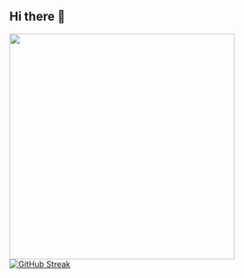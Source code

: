 ## Hi there 👋

<!--
**Jshmill/Jshmill** is a ✨ _special_ ✨ repository because its `README.md` (this file) appears on your GitHub profile.

Here are some ideas to get you started:

- 🔭 I’m currently working on ...
- 🌱 I’m currently learning ...
- 👯 I’m looking to collaborate on ...
- 🤔 I’m looking for help with ...
- 💬 Ask me about ...
- 📫 How to reach me: ...
- 😄 Pronouns: ...
- ⚡ Fun fact: ...
-->

<img src="https://github-readme-stats.vercel.app/api?username=Jshmill&show_icons=true&theme=jolly" width="400">
<a href="https://git.io/streak-stats"><img src="https://github-readme-streak-stats.herokuapp.com?user=Jshmill&theme=jolly&hide_border=true&border_radius=15&card_width=500&card_height=200" alt="GitHub Streak" /></a>
